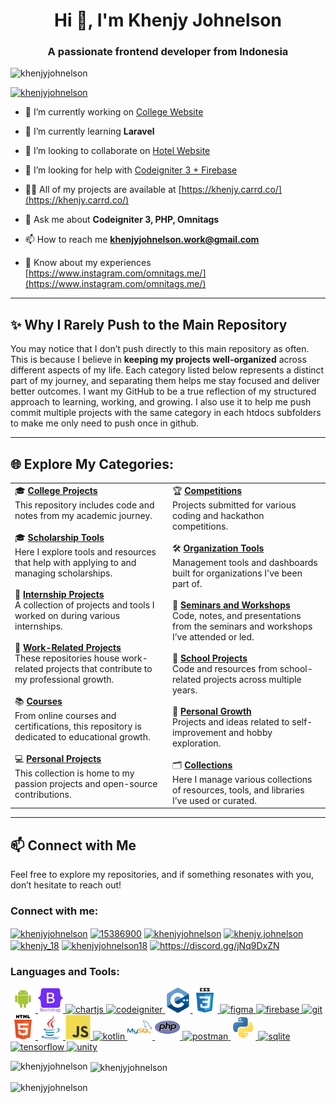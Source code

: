 <h1 align="center">Hi 👋, I'm Khenjy Johnelson</h1>
<h3 align="center">A passionate frontend developer from Indonesia</h3>

<p align="left"> <img src="https://komarev.com/ghpvc/?username=khenjyjohnelson&label=Profile%20views&color=0e75b6&style=flat" alt="khenjyjohnelson" /> </p>

<p align="left"> <a href="https://github.com/ryo-ma/github-profile-trophy"><img src="https://github-profile-trophy.vercel.app/?username=khenjyjohnelson" alt="khenjyjohnelson" /></a> </p>

- 🔭 I’m currently working on [College Website](hotelkhenjy.com/uvers_tpl)

- 🌱 I’m currently learning **Laravel**

- 👯 I’m looking to collaborate on [Hotel Website](hotelkhenjy.com)

- 🤝 I’m looking for help with [Codeigniter 3 + Firebase](https://github.com/khenjy-college/htdocs/tree/main/college_firebase)

- 👨‍💻 All of my projects are available at [https://khenjy.carrd.co/](https://khenjy.carrd.co/)

- 💬 Ask me about **Codeigniter 3, PHP, Omnitags**

- 📫 How to reach me **khenjyjohnelson.work@gmail.com**

- 📄 Know about my experiences [https://www.instagram.com/omnitags.me/](https://www.instagram.com/omnitags.me/)

---

## ✨ Why I Rarely Push to the Main Repository

You may notice that I don’t push directly to this main repository as often. This is because I believe in **keeping my projects well-organized** across different aspects of my life. Each category listed below represents a distinct part of my journey, and separating them helps me stay focused and deliver better outcomes. I want my GitHub to be a true reflection of my structured approach to learning, working, and growing. I also use it to help me push commit multiple projects with the same category in each htdocs subfolders to make me only need to push once in github.

---
## 🌐 Explore My Categories:

<table>
  <tr>
    <td style="width: 50%; vertical-align: top;">
      🎓 <a href="https://github.com/khenjy-college"><strong>College Projects</strong></a><br>
      This repository includes code and notes from my academic journey.<br><br>
      🎓 <a href="https://github.com/khenjy-scholarship"><strong>Scholarship Tools</strong></a><br>
      Here I explore tools and resources that help with applying to and managing scholarships.<br><br>
      💼 <a href="https://github.com/khenjy-internship"><strong>Internship Projects</strong></a><br>
      A collection of projects and tools I worked on during various internships.<br><br>
      🏢 <a href="https://github.com/khenjy-work"><strong>Work-Related Projects</strong></a><br>
      These repositories house work-related projects that contribute to my professional growth.<br><br>
      📚 <a href="https://github.com/khenjy-courses"><strong>Courses</strong></a><br>
      From online courses and certifications, this repository is dedicated to educational growth.<br><br>
      💻 <a href="https://github.com/khenjy-project"><strong>Personal Projects</strong></a><br>
      This collection is home to my passion projects and open-source contributions.
    </td>
    <td style="width: 50%; vertical-align: top;">
      🏆 <a href="https://github.com/khenjy-competition"><strong>Competitions</strong></a><br>
      Projects submitted for various coding and hackathon competitions.<br><br>
      🛠 <a href="https://github.com/khenjy-organization"><strong>Organization Tools</strong></a><br>
      Management tools and dashboards built for organizations I've been part of.<br><br>
      🎤 <a href="https://github.com/khenjy-seminar"><strong>Seminars and Workshops</strong></a><br>
      Code, notes, and presentations from the seminars and workshops I’ve attended or led.<br><br>
      🏫 <a href="https://github.com/khenjy-school"><strong>School Projects</strong></a><br>
      Code and resources from school-related projects across multiple years.<br><br>
      🌱 <a href="https://github.com/khenjy-personal"><strong>Personal Growth</strong></a><br>
      Projects and ideas related to self-improvement and hobby exploration.<br><br>
      🗂 <a href="https://github.com/khenjy-collections"><strong>Collections</strong></a><br>
      Here I manage various collections of resources, tools, and libraries I’ve used or curated.
    </td>
  </tr>
</table>

---

## 📫 Connect with Me

Feel free to explore my repositories, and if something resonates with you, don’t hesitate to reach out!

<h3 align="left">Connect with me:</h3>
<p align="left">
<a href="https://linkedin.com/in/khenjyjohnelson" target="blank"><img align="center" src="https://raw.githubusercontent.com/rahuldkjain/github-profile-readme-generator/master/src/images/icons/Social/linked-in-alt.svg" alt="khenjyjohnelson" height="30" width="40" /></a>
<a href="https://stackoverflow.com/users/15386900" target="blank"><img align="center" src="https://raw.githubusercontent.com/rahuldkjain/github-profile-readme-generator/master/src/images/icons/Social/stack-overflow.svg" alt="15386900" height="30" width="40" /></a>
<a href="https://kaggle.com/khenjyjohnelson" target="blank"><img align="center" src="https://raw.githubusercontent.com/rahuldkjain/github-profile-readme-generator/master/src/images/icons/Social/kaggle.svg" alt="khenjyjohnelson" height="30" width="40" /></a>
<a href="https://fb.com/khenjy.johnelson" target="blank"><img align="center" src="https://raw.githubusercontent.com/rahuldkjain/github-profile-readme-generator/master/src/images/icons/Social/facebook.svg" alt="khenjy.johnelson" height="30" width="40" /></a>
<a href="https://instagram.com/khenjy_18" target="blank"><img align="center" src="https://raw.githubusercontent.com/rahuldkjain/github-profile-readme-generator/master/src/images/icons/Social/instagram.svg" alt="khenjy_18" height="30" width="40" /></a>
<a href="https://www.youtube.com/c/khenjyjohnelson18" target="blank"><img align="center" src="https://raw.githubusercontent.com/rahuldkjain/github-profile-readme-generator/master/src/images/icons/Social/youtube.svg" alt="khenjyjohnelson18" height="30" width="40" /></a>
<a href="https://discord.gg/https://discord.gg/jNq9DxZN" target="blank"><img align="center" src="https://raw.githubusercontent.com/rahuldkjain/github-profile-readme-generator/master/src/images/icons/Social/discord.svg" alt="https://discord.gg/jNq9DxZN" height="30" width="40" /></a>
</p>

<h3 align="left">Languages and Tools:</h3>
<p align="left"> <a href="https://developer.android.com" target="_blank" rel="noreferrer"> <img src="https://raw.githubusercontent.com/devicons/devicon/master/icons/android/android-original-wordmark.svg" alt="android" width="40" height="40"/> </a> <a href="https://getbootstrap.com" target="_blank" rel="noreferrer"> <img src="https://raw.githubusercontent.com/devicons/devicon/master/icons/bootstrap/bootstrap-plain-wordmark.svg" alt="bootstrap" width="40" height="40"/> </a> <a href="https://www.chartjs.org" target="_blank" rel="noreferrer"> <img src="https://www.chartjs.org/media/logo-title.svg" alt="chartjs" width="40" height="40"/> </a> <a href="https://codeigniter.com" target="_blank" rel="noreferrer"> <img src="https://cdn.worldvectorlogo.com/logos/codeigniter.svg" alt="codeigniter" width="40" height="40"/> </a> <a href="https://www.w3schools.com/cpp/" target="_blank" rel="noreferrer"> <img src="https://raw.githubusercontent.com/devicons/devicon/master/icons/cplusplus/cplusplus-original.svg" alt="cplusplus" width="40" height="40"/> </a> <a href="https://www.w3schools.com/css/" target="_blank" rel="noreferrer"> <img src="https://raw.githubusercontent.com/devicons/devicon/master/icons/css3/css3-original-wordmark.svg" alt="css3" width="40" height="40"/> </a> <a href="https://www.figma.com/" target="_blank" rel="noreferrer"> <img src="https://www.vectorlogo.zone/logos/figma/figma-icon.svg" alt="figma" width="40" height="40"/> </a> <a href="https://firebase.google.com/" target="_blank" rel="noreferrer"> <img src="https://www.vectorlogo.zone/logos/firebase/firebase-icon.svg" alt="firebase" width="40" height="40"/> </a> <a href="https://git-scm.com/" target="_blank" rel="noreferrer"> <img src="https://www.vectorlogo.zone/logos/git-scm/git-scm-icon.svg" alt="git" width="40" height="40"/> </a> <a href="https://www.w3.org/html/" target="_blank" rel="noreferrer"> <img src="https://raw.githubusercontent.com/devicons/devicon/master/icons/html5/html5-original-wordmark.svg" alt="html5" width="40" height="40"/> </a> <a href="https://www.java.com" target="_blank" rel="noreferrer"> <img src="https://raw.githubusercontent.com/devicons/devicon/master/icons/java/java-original.svg" alt="java" width="40" height="40"/> </a> <a href="https://developer.mozilla.org/en-US/docs/Web/JavaScript" target="_blank" rel="noreferrer"> <img src="https://raw.githubusercontent.com/devicons/devicon/master/icons/javascript/javascript-original.svg" alt="javascript" width="40" height="40"/> </a> <a href="https://kotlinlang.org" target="_blank" rel="noreferrer"> <img src="https://www.vectorlogo.zone/logos/kotlinlang/kotlinlang-icon.svg" alt="kotlin" width="40" height="40"/> </a> <a href="https://www.mysql.com/" target="_blank" rel="noreferrer"> <img src="https://raw.githubusercontent.com/devicons/devicon/master/icons/mysql/mysql-original-wordmark.svg" alt="mysql" width="40" height="40"/> </a> <a href="https://www.php.net" target="_blank" rel="noreferrer"> <img src="https://raw.githubusercontent.com/devicons/devicon/master/icons/php/php-original.svg" alt="php" width="40" height="40"/> </a> <a href="https://postman.com" target="_blank" rel="noreferrer"> <img src="https://www.vectorlogo.zone/logos/getpostman/getpostman-icon.svg" alt="postman" width="40" height="40"/> </a> <a href="https://www.python.org" target="_blank" rel="noreferrer"> <img src="https://raw.githubusercontent.com/devicons/devicon/master/icons/python/python-original.svg" alt="python" width="40" height="40"/> </a> <a href="https://www.sqlite.org/" target="_blank" rel="noreferrer"> <img src="https://www.vectorlogo.zone/logos/sqlite/sqlite-icon.svg" alt="sqlite" width="40" height="40"/> </a> <a href="https://www.tensorflow.org" target="_blank" rel="noreferrer"> <img src="https://www.vectorlogo.zone/logos/tensorflow/tensorflow-icon.svg" alt="tensorflow" width="40" height="40"/> </a> <a href="https://unity.com/" target="_blank" rel="noreferrer"> <img src="https://www.vectorlogo.zone/logos/unity3d/unity3d-icon.svg" alt="unity" width="40" height="40"/> </a> </p>

<p><img align="left" src="https://github-readme-stats.vercel.app/api/top-langs?username=khenjyjohnelson&show_icons=true&locale=en&layout=compact" alt="khenjyjohnelson" /></p>

<p>&nbsp;<img align="center" src="https://github-readme-stats.vercel.app/api?username=khenjyjohnelson&show_icons=true&locale=en" alt="khenjyjohnelson" /></p>

<p><img align="center" src="https://github-readme-streak-stats.herokuapp.com/?user=khenjyjohnelson&" alt="khenjyjohnelson" /></p>
